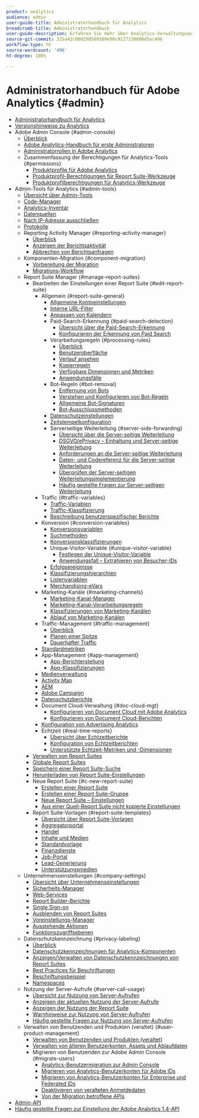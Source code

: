 ```yaml
---
product: analytics
audience: admin
user-guide-title: Administratorhandbuch für Analytics
breadcrumb-title: Administratorhandbuch
user-guide-description: Erfahren Sie mehr über Analytics-Verwaltungsaufgaben, wie z. B. das Verwalten von Benutzern und Produkten in der Experience Cloud Admin Console, das Konfigurieren von Report Suites und mehr.
source-git-commit: 325a42c080290509309e90c9127138800d5ac496
workflow-type: ht
source-wordcount: '496'
ht-degree: 100%

---
```



# Administratorhandbuch für Adobe Analytics {#admin}

+ [Administratorhandbuch für Analytics](home.md)
+ [Versionshinweise zu Analytics](https://experienceleague.adobe.com/de/docs/analytics/release-notes/latest)
+ Adobe Admin Console {#admin-console}
   + [Überblick](admin-console/home.md)
   + [Adobe Analytics-Handbuch für erste Administratoren](admin-console/first-admin-guide.md)
   + [Administratorrollen in Adobe Analytics](admin-console/admin-roles-in-analytics.md)
   + Zusammenfassung der Berechtigungen für Analytics-Tools {#permissions}
      + [Produktprofile für Adobe Analytics](admin-console/permissions/product-profile.md)
      + [Produktprofil-Berechtigungen für Report Suite-Werkzeuge](admin-console/permissions/report-suite-tools.md)
      + [Produktprofilberechtigungen für Analytics-Werkzeuge](admin-console/permissions/analytics-tools.md)
+ Admin-Tools für Analytics {#admin-tools}
   + [Übersicht über Admin-Tools](tools/c-admin-tools.md)
   + [Code-Manager](tools/code-manager-admin.md)
   + [Analytics-Inventar](tools/analytics-inventory.md)
   + [Datenquellen](tools/data-sources.md)
   + [Nach IP-Adresse ausschließen](tools/exclude-ip.md)
   + [Protokolle](tools/logs.md)
   + Reporting Activity Manager {#reporting-activity-manager}
      + [Überblick](tools/reporting-activity-manager/reporting-activity-overview.md)
      + [Anzeigen der Berichtsaktivität](tools//reporting-activity-manager/reporting-activity.md)
      + [Abbrechen von Berichtsanfragen](tools/reporting-activity-manager/reporting-activity-cancel-requests.md)
   + Komponenten-Migration {#component-migration}
      + [Vorbereitung der Migration](tools/component-migration/prepare-component-migration.md)
      + [Migrations-Workflow](tools/component-migration/component-migration.md)
   + Report Suite Manager {#manage-report-suites}
      + Bearbeiten der Einstellungen einer Report Suite {#edit-report-suite}
         + Allgemein {#report-suite-general}
            + [Allgemeine Kontoeinstellungen](tools/manage-rs/edit-settings/general/general-acct-settings-admin.md)
            + [Interne URL-Filter](tools/manage-rs/edit-settings/general/internal-url-filter-admin.md)
            + [Anpassen von Kalendern](tools/manage-rs/edit-settings/general/custom-calendar.md)
            + Paid-Search-Erkennung {#paid-search-detection}
               + [Übersicht über die Paid-Search-Erkennung](tools/manage-rs/edit-settings/general/paid-search-detection/paid-search-detection.md)
               + [Konfigurieren der Erkennung von Paid Search](tools/manage-rs/edit-settings/general/paid-search-detection/t-paid-search-detection.md)
            + Verarbeitungsregeln {#processing-rules}
               + [Überblick](tools/manage-rs/edit-settings/general/processing-rules/pr-overview.md)
               + [Benutzeroberfläche](tools/manage-rs/edit-settings/general/processing-rules/pr-interface.md)
               + [Verlauf ansehen](tools/manage-rs/edit-settings/general/processing-rules/pr-view-history.md)
               + [Kopierregeln](tools/manage-rs/edit-settings/general/processing-rules/pr-copy.md)
               + [Verfügbare Dimensionen und Metriken](tools/manage-rs/edit-settings/general/processing-rules/pr-variables.md)
               + [Anwendungsfälle](tools/manage-rs/edit-settings/general/processing-rules/pr-use-cases.md)
            + Bot-Regeln {#bot-removal}
               + [Entfernung von Bots](tools/manage-rs/edit-settings/general/bot-removal/bot-removal.md)
               + [Verstehen und Konfigurieren von Bot-Regeln](tools/manage-rs/edit-settings/general/bot-removal/bot-rules.md)
               + [Allgemeine Bot-Signaturen](tools/manage-rs/edit-settings/general/bot-removal/bot-signatures.md)
               + [Bot-Ausschlussmethoden](tools/manage-rs/edit-settings/general/bot-removal/bot-exclusion-methods.md)
            + [Datenschutzeinstellungen](tools/manage-rs/edit-settings/general/privacy-settings.md)
            + [Zeitstempelkonfiguration](tools/manage-rs/edit-settings/general/timestamp-optional.md)
            + Serverseitige Weiterleitung {#server-side-forwarding}
               + [Übersicht über die Server-seitige Weiterleitung](tools/manage-rs/edit-settings/general/c-server-side-forwarding/ssf.md)
               + [DSGVO/ePrivacy – Einhaltung und Server-seitige Weiterleitung](tools/manage-rs/edit-settings/general/c-server-side-forwarding/ssf-gdpr.md)
               + [Anforderungen an die Server-seitige Weiterleitung](tools/manage-rs/edit-settings/general/c-server-side-forwarding/ssf-requirements.md)
               + [Daten- und Codereferenz für die Server-seitige Weiterleitung](tools/manage-rs/edit-settings/general/c-server-side-forwarding/ssf-reference.md)
               + [Überprüfen der Server-seitigen Weiterleitungsimplementierung](tools/manage-rs/edit-settings/general/c-server-side-forwarding/ssf-verify.md)
               + [Häufig gestellte Fragen zur Server-seitigen Weiterleitung](tools/manage-rs/edit-settings/general/c-server-side-forwarding/ssf-faq.md)
         + Traffic {#traffic-variables}
            + [Traffic-Variablen](tools/manage-rs/edit-settings/c-traffic-variables/traffic-var.md)
            + [Traffic-Klassifizierung](tools/manage-rs/edit-settings/c-traffic-variables/traffic-classifications.md)
            + [Beschreibung benutzerspezifischer Berichte](tools/manage-rs/edit-settings/c-traffic-variables/custom-desc-admin.md)
         + Konversion {#conversion-variables}
            + [Konversionsvariablen](tools/manage-rs/edit-settings/conversion-var-admin/conversion-var-admin.md)
            + [Suchmethoden](tools/manage-rs/edit-settings/conversion-var-admin/finding-methods.md)
            + [Konversionsklassifizierungen](tools/manage-rs/edit-settings/conversion-var-admin/conversion-classifications.md)
            + Unique-Visitor-Variable {#unique-visitor-variable}
               + [Festlegen der Unique-Visitor-Variable](tools/manage-rs/edit-settings/conversion-var-admin/unique-visitor-variable-admin/t-unique-visitor-variable.md)
               + [Anwendungsfall – Extrahieren von Besucher-IDs](tools/manage-rs/edit-settings/conversion-var-admin/unique-visitor-variable-admin/extract-visitorids-usecase.md)
            + [Erfolgsereignisse](tools/manage-rs/edit-settings/conversion-var-admin/c-success-events/success-event.md)
            + [Klassifizierungshierarchien](tools/manage-rs/edit-settings/conversion-var-admin/classification-hierarchies.md)
            + [Listenvariablen](tools/manage-rs/edit-settings/conversion-var-admin/list-var-admin.md)
            + [Merchandising-eVars](tools/manage-rs/edit-settings/conversion-var-admin/merchandising-evars.md)
         + Marketing-Kanäle {#marketing-channels}
            + [Marketing-Kanal-Manager](tools/manage-rs/edit-settings/marketing-channels/c-channels.md)
            + [Marketing-Kanal-Verarbeitungsregeln](tools/manage-rs/edit-settings/marketing-channels/c-rules.md)
            + [Klassifizierungen von Marketing-Kanälen](tools/manage-rs/edit-settings/marketing-channels/classifications-mchannel.md)
            + [Ablauf von Marketing-Kanälen](tools/manage-rs/edit-settings/marketing-channels/visitor-engagement.md)
         + Traffic-Management {#traffic-management}
            + [Überblick](tools/manage-rs/edit-settings/c-traffic-management/traffic-management.md)
            + [Planen einer Spitze](tools/manage-rs/edit-settings/c-traffic-management/t-traffic-schedule-spike.md)
            + [Dauerhafter Traffic](tools/manage-rs/edit-settings/c-traffic-management/t-traffic-permanent.md)
         + [Standardmetriken](tools/manage-rs/edit-settings/default-metrics.md)
         + App-Management {#app-management}
            + [App-Berichterstellung](tools/manage-rs/edit-settings/app-reporting.md)
            + [App-Klassifizierungen](tools/manage-rs/edit-settings/app-classifications.md)
         + [Medienverwaltung](tools/manage-rs/edit-settings/media-management.md)
         + [Activity Map](tools/manage-rs/edit-settings/activity-map.md)
         + [AEM](tools/manage-rs/edit-settings/adobe-experience-manager.md)
         + [Adobe Campaign](tools/manage-rs/edit-settings/adobe-campaign.md)
         + [Datenschutzberichte](tools/manage-rs/edit-settings/privacy-reporting.md)
         + Document Cloud-Verwaltung {#doc-cloud-mgt}
            + [Konfigurieren von Document Cloud mit Adobe Analytics](tools/manage-rs/edit-settings/document-cloud-mgt.md)
            + [Konfigurieren von Document Cloud-Berichten](tools/manage-rs/edit-settings/document-cloud-config.md)
         + [Konfiguration von Advertising Analytics](tools/manage-rs/edit-settings/advertising-analytics-config.md)
         + Echtzeit {#real-time-reports}
            + [Übersicht über Echtzeitberichte](tools/manage-rs/edit-settings/realtime/realtime.md)
            + [Konfiguration von Echtzeitberichten](tools/manage-rs/edit-settings/realtime/t-realtime-admin.md)
            + [Unterstützte Echtzeit-Metriken und -Dimensionen](tools/manage-rs/edit-settings/realtime/realtime-metrics.md)
      + [Verwalten von Report Suites](tools/manage-rs/report-suites-admin.md)
      + [Globale Report Suites](tools/manage-rs/rollup-report-suite.md)
      + [Speichern einer Report Suite-Suche](tools/manage-rs/t-report-suite-saved-search.md)
      + [Herunterladen von Report Suite-Einstellungen](tools/manage-rs/t-download-rs-settings.md)
      + Neue Report Suite {#c-new-report-suite}
         + [Erstellen einer Report Suite](tools/manage-rs/new-rs/t-create-a-report-suite.md)
         + [Erstellen einer Report Suite-Gruppe](tools/manage-rs/new-rs/t-create-rs-group.md)
         + [Neue Report Suite – Einstellungen](tools/manage-rs/new-rs/new-report-suite.md)
         + [Aus einer Quell-Report Suite nicht kopierte Einstellungen](tools/manage-rs/new-rs/settings-not-copied-from-rs.md)
      + Report Suite-Vorlagen {#report-suite-templates}
         + [Übersicht über Report Suite-Vorlagen](tools/manage-rs/rs-templates/report-suite-templates.md)
         + [Aggregatorportal](tools/manage-rs/rs-templates/aggregator-portal.md)
         + [Handel](tools/manage-rs/rs-templates/commerce-admin.md)
         + [Inhalte und Medien](tools/manage-rs/rs-templates/content-media.md)
         + [Standardvorlage](tools/manage-rs/rs-templates/default-rs-template.md)
         + [Finanzdienste](tools/manage-rs/rs-templates/financial-services.md)
         + [Job-Portal](tools/manage-rs/rs-templates/job-portal.md)
         + [Lead-Generierung](tools/manage-rs/rs-templates/lead-generation.md)
         + [Unterstützungsmedien](tools/manage-rs/rs-templates/support-media.md)
   + Unternehmenseinstellungen {#company-settings}
      + [Übersicht über Unternehmenseinstellungen](tools/company/c-company-settings.md)
      + [Sicherheits-Manager](tools/company/security-manager.md)
      + [Web-Services](tools/company/web-services-admin.md)
      + [Report Builder-Berichte](tools/company/report-builder-reports-admin.md)
      + [Single Sign-on](tools/company/single-signon-admin.md)
      + [Ausblenden von Report Suites](tools/company/c-hide-report-suites.md)
      + [Voreinstellungs-Manager](tools/company/preferences-manager.md)
      + [Ausstehende Aktionen](tools/company/pending-actions-admin.md)
      + [Funktionszugriffsebenen](tools/company/feature-access-levels.md)
   + Datenschutzkennzeichnung {#privacy-labeling}
      + [Überblick](tools/privacy-labeling/labeling-overview.md)
      + [Datenschutzkennzeichnungen für Analytics-Komponenten](tools/privacy-labeling/labels.md)
      + [Anzeigen/Verwalten von Datenschutzkennzeichnungen von Report Suites](tools/privacy-labeling/view-settings.md)
      + [Best Practices für Beschriftungen](tools/privacy-labeling/best-practices.md)
      + [Beschriftungsbeispiel](tools/privacy-labeling/examples.md)
      + [Namespaces](tools/privacy-labeling/namespaces.md)
   + Nutzung der Server-Aufrufe {#server-call-usage}
      + [Übersicht zur Nutzung von Server-Aufrufen](tools/server-call-usage/overage-overview.md)
      + [Anzeigen der aktuellen Nutzung der Server-Aufrufe](tools/server-call-usage/server-call-usage-dashboard.md)
      + [Anzeigen der Nutzung der Report Suite](tools/server-call-usage/report-suite-usage.md)
      + [Warnhinweise zur Nutzung von Server-Aufrufen](tools/server-call-usage/scu-alerts.md)
      + [Häufig gestellte Fragen zur Nutzung von Server-Aufrufen](tools/server-call-usage/overage-faq.md)
   + Verwalten von Benutzenden und Produkten (veraltet) {#user-product-management}
      + [Verwalten von Benutzenden und Produkten (veraltet)](tools/user-management/user-management.md)
      + [Verwalten von älteren Benutzerkonten, Assets und Ablaufdaten](tools/user-management/users-assets.md)
      + Migrieren von Benutzenden zur Adobe Admin Console {#migrate-users}
         + [Analytics-Benutzermigration zur Admin Console](tools/user-management/user-migration/c-migration-tool.md)
         + [Migrieren von Analytics-Benutzerkonten für Adobe IDs](tools/user-management/user-migration/t-migrate-users.md)
         + [Migrieren von Analytics-Benutzerkonten für Enterprise und Federated IDs](tools/user-management/user-migration/migrate-enterprise.md)
         + [Deaktivieren von veralteten Anmeldedaten](tools/user-management/user-migration/t-disable-legacy-login.md)
         + [Von der Migration betroffene APIs](tools/user-management/user-migration/developer.md)
+ [Admin-API](c-admin-api/c-admin-api.md)
+ [Häufig gestellte Fragen zur Einstellung der Adobe Analytics 1.4-API](c-admin-api/c-admin-14-api-eol.md)

